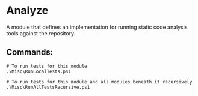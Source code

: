 Analyze
======
A module that defines an implementation for running static code analysis tools against the repository.

Commands:
---------
```
# To run tests for this module
.\Misc\RunLocalTests.ps1

# To run tests for this module and all modules beneath it recursively
.\Misc\RunAllTestsRecursive.ps1
```